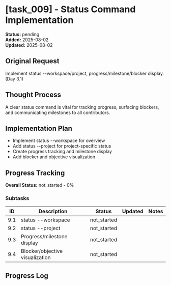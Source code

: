 # [task_009] - Status Command Implementation

**Status:** pending  
**Added:** 2025-08-02  
**Updated:** 2025-08-02

## Original Request
Implement status --workspace/project, progress/milestone/blocker display. (Day 3.1)

## Thought Process
A clear status command is vital for tracking progress, surfacing blockers, and communicating milestones to all contributors.

## Implementation Plan
- Implement status --workspace for overview
- Add status --project <name> for project-specific status
- Create progress tracking and milestone display
- Add blocker and objective visualization

## Progress Tracking

**Overall Status:** not_started - 0%

### Subtasks
| ID | Description | Status | Updated | Notes |
|----|-------------|--------|---------|-------|
| 9.1 | status --workspace | not_started |  |  |
| 9.2 | status --project | not_started |  |  |
| 9.3 | Progress/milestone display | not_started |  |  |
| 9.4 | Blocker/objective visualization | not_started |  |  |

## Progress Log

